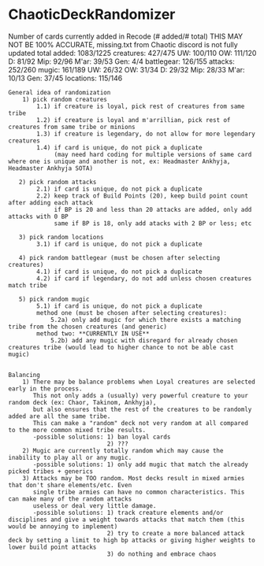 # ChaoticDeckRandomizer

  Number of cards currently added in Recode (# added/# total) 
    THIS MAY NOT BE 100% ACCURATE, missing.txt from Chaotic discord is not fully updated
    total added: 1083/1225
        creatures: 427/475
            UW: 100/110
            OW: 111/120
            D: 81/92
            Mip: 92/96
            M'ar: 39/53
            Gen: 4/4
         battlegear: 126/155
         attacks: 252/260
         mugic: 161/189
            UW: 26/32
            OW: 31/34
            D: 29/32
            Mip: 28/33
            M'ar: 10/13
            Gen: 37/45
         locations: 115/146


    General idea of randomization 
        1) pick random creatures
            1.1) if creature is loyal, pick rest of creatures from same tribe 
            1.2) if creature is loyal and m'arrillian, pick rest of creatures from same tribe or minions
            1.3) if creature is legendary, do not allow for more legendary creatures
            1.4) if card is unique, do not pick a duplicate 
                 (may need hard coding for multiple versions of same card where one is unique and another is not, ex: Headmaster Ankhyja, Headmaster Ankhyja SOTA)

       2) pick random attacks
            2.1) if card is unique, do not pick a duplicate 
            2.2) keep track of Build Points (20), keep build point count after adding each attack
                 if BP is 20 and less than 20 attacks are added, only add attacks with 0 BP
                 same if BP is 18, only add atacks with 2 BP or less; etc

       3) pick random locations 
            3.1) if card is unique, do not pick a duplicate 

       4) pick random battlegear (must be chosen after selecting creatures)
            4.1) if card is unique, do not pick a duplicate 
            4.2) if card if legendary, do not add unless chosen creatures match tribe 

       5) pick random mugic
            5.1) if card is unique, do not pick a duplicate
            method one (must be chosen after selecting creatures): 
                5.2a) only add mugic for which there exists a matching tribe from the chosen creatures (and generic) 
            method two: **CURRENTLY IN USE**
                5.2b) add any mugic with disregard for already chosen creatures tribe (would lead to higher chance to not be able cast mugic) 


    Balancing
        1) There may be balance problems when Loyal creatures are selected early in the process.
           This not only adds a (usually) very powerful creature to your random deck (ex: Chaor, Takinom, Ankhyja),
           but also ensures that the rest of the creatures to be randomly added are all the same tribe. 
           This can make a "random" deck not very random at all compared to the more common mixed tribe results. 
           -possible solutions: 1) ban loyal cards 
                                2) ???
        2) Mugic are currently totally random which may cause the inability to play all or any mugic. 
           -possible solutions: 1) only add mugic that match the already picked tribes + generics 
        3) Attacks may be TOO random. Most decks result in mixed armies that don't share elements/etc. Even
           single tribe armies can have no common characteristics. This can make many of the random attacks
           useless or deal very little damage. 
           -possible solutions: 1) track creature elements and/or disciplines and give a weight towards attacks that match them (this would be annoying to implement)
                                2) try to create a more balanced attack deck by setting a limit to high bp attacks or giving higher weights to lower build point attacks
                                3) do nothing and embrace chaos
